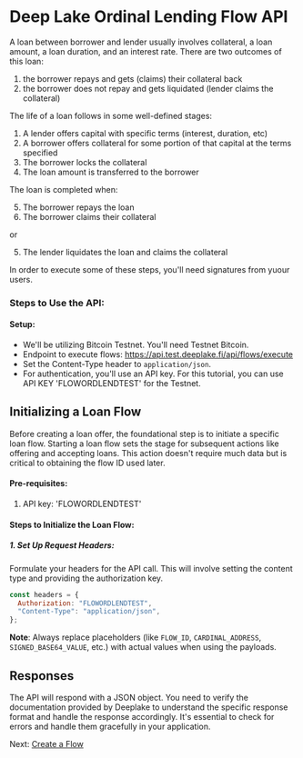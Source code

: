 # Deep Lake Ordinal Lending Flow API

A loan between borrower and lender usually involves collateral, a loan amount, a loan duration, and an interest rate. There are two outcomes of this loan:

1. the borrower repays and gets (claims) their collateral back
1. the borrower does not repay and gets liquidated (lender claims the collateral)

The life of a loan follows in some well-defined stages:

1. A lender offers capital with specific terms (interest, duration, etc)
2. A borrower offers collateral for some portion of that capital at the terms specified
3. The borrower locks the collateral
4. The loan amount is transferred to the borrower

The loan is completed when:

5. The borrower repays the loan
6. The borrower claims their collateral

or

5. The lender liquidates the loan and claims the collateral

In order to execute some of these steps, you'll need signatures from yuour users.

### Steps to Use the API:

#### Setup:

- We'll be utilizing Bitcoin Testnet. You'll need
  Testnet Bitcoin.
- Endpoint to execute flows: https://api.test.deeplake.fi/api/flows/execute
- Set the Content-Type header to `application/json`.
- For authentication, you'll use an API key. For this tutorial, you can use API KEY 'FLOWORDLENDTEST' for the Testnet.

## Initializing a Loan Flow

Before creating a loan offer, the foundational step is to initiate a specific loan flow. Starting a loan flow sets the stage for subsequent actions like offering and accepting loans. This action doesn't require much data but is critical to obtaining the flow ID used later.

#### Pre-requisites:

1. API key: 'FLOWORDLENDTEST'

#### Steps to Initialize the Loan Flow:

##### 1. **Set Up Request Headers**:

Formulate your headers for the API call. This will involve setting the content type and providing the authorization key.

```javascript
const headers = {
  Authorization: "FLOWORDLENDTEST",
  "Content-Type": "application/json",
};
```

**Note**: Always replace placeholders (like `FLOW_ID`, `CARDINAL_ADDRESS`, `SIGNED_BASE64_VALUE`, etc.) with actual values when using the payloads.

## Responses

The API will respond with a JSON object. You need to verify the documentation provided by Deeplake to understand the specific response format and handle the response accordingly. It's essential to check for errors and handle them gracefully in your application.




Next: [Create a Flow](create-a-flow.md)
